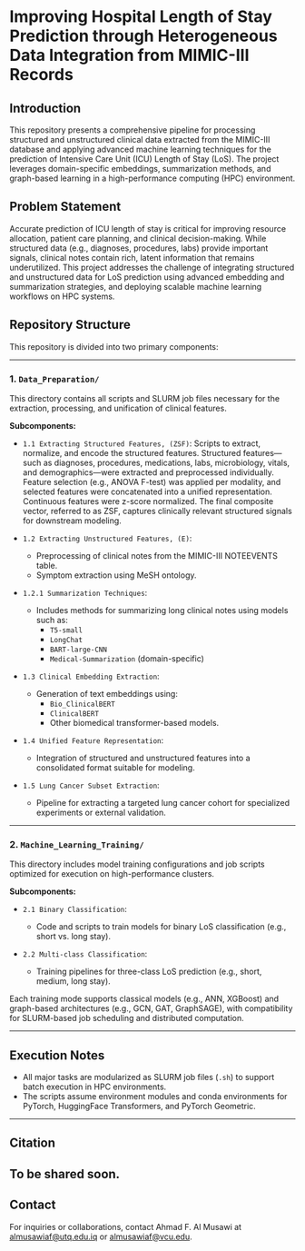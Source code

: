 # Improving Hospital Length of Stay Prediction through Heterogeneous Data Integration from MIMIC-III Records

## Introduction

This repository presents a comprehensive pipeline for processing structured and unstructured clinical data extracted from the MIMIC-III database and applying advanced machine learning techniques for the prediction of Intensive Care Unit (ICU) Length of Stay (LoS). The project leverages domain-specific embeddings, summarization methods, and graph-based learning in a high-performance computing (HPC) environment.

## Problem Statement

Accurate prediction of ICU length of stay is critical for improving resource allocation, patient care planning, and clinical decision-making. While structured data (e.g., diagnoses, procedures, labs) provide important signals, clinical notes contain rich, latent information that remains underutilized. This project addresses the challenge of integrating structured and unstructured data for LoS prediction using advanced embedding and summarization strategies, and deploying scalable machine learning workflows on HPC systems.

## Repository Structure

This repository is divided into two primary components:

---

### 1. `Data_Preparation/`

This directory contains all scripts and SLURM job files necessary for the extraction, processing, and unification of clinical features.

**Subcomponents:**

- `1.1 Extracting Structured Features, (ZSF)`: Scripts to extract, normalize, and encode the structured features. Structured features—such as diagnoses, procedures, medications, labs, microbiology, vitals, and demographics—were extracted and preprocessed individually. Feature selection (e.g., ANOVA F-test) was applied per modality, and selected features were concatenated into a unified representation. Continuous features were z-score normalized. The final composite vector, referred to as ZSF, captures clinically relevant structured signals for downstream modeling.
  
- `1.2 Extracting Unstructured Features, (E)`: 
  - Preprocessing of clinical notes from the MIMIC-III NOTEEVENTS table.
  - Symptom extraction using MeSH ontology.
  
- `1.2.1 Summarization Techniques`:
  - Includes methods for summarizing long clinical notes using models such as:
    - `T5-small`
    - `LongChat`
    - `BART-large-CNN`
    - `Medical-Summarization` (domain-specific)

- `1.3 Clinical Embedding Extraction`:
  - Generation of text embeddings using:
    - `Bio_ClinicalBERT`
    - `ClinicalBERT`
    - Other biomedical transformer-based models.

- `1.4 Unified Feature Representation`:
  - Integration of structured and unstructured features into a consolidated format suitable for modeling.
  
- `1.5 Lung Cancer Subset Extraction`:
  - Pipeline for extracting a targeted lung cancer cohort for specialized experiments or external validation.

---

### 2. `Machine_Learning_Training/`

This directory includes model training configurations and job scripts optimized for execution on high-performance clusters.

**Subcomponents:**

- `2.1 Binary Classification`:
  - Code and scripts to train models for binary LoS classification (e.g., short vs. long stay).

- `2.2 Multi-class Classification`:
  - Training pipelines for three-class LoS prediction (e.g., short, medium, long stay).

Each training mode supports classical models (e.g., ANN, XGBoost) and graph-based architectures (e.g., GCN, GAT, GraphSAGE), with compatibility for SLURM-based job scheduling and distributed computation.

---

## Execution Notes

- All major tasks are modularized as SLURM job files (`.sh`) to support batch execution in HPC environments.
- The scripts assume environment modules and conda environments for PyTorch, HuggingFace Transformers, and PyTorch Geometric.

---

## Citation

To be shared soon.
---

## Contact

For inquiries or collaborations, contact Ahmad F. Al Musawi at [almusawiaf@utq.edu.iq](mailto:almusawiaf@utq.edu.iq) or [almusawiaf@vcu.edu](mailto:almusawiaf@vcu.edu).
